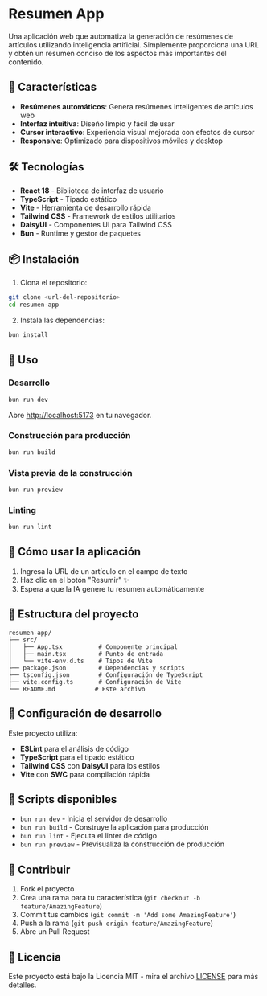 # Resumen App

Una aplicación web que automatiza la generación de resúmenes de artículos utilizando inteligencia artificial. Simplemente proporciona una URL y obtén un resumen conciso de los aspectos más importantes del contenido.

## 🚀 Características

- **Resúmenes automáticos**: Genera resúmenes inteligentes de artículos web
- **Interfaz intuitiva**: Diseño limpio y fácil de usar
- **Cursor interactivo**: Experiencia visual mejorada con efectos de cursor
- **Responsive**: Optimizado para dispositivos móviles y desktop

## 🛠️ Tecnologías

- **React 18** - Biblioteca de interfaz de usuario
- **TypeScript** - Tipado estático
- **Vite** - Herramienta de desarrollo rápida
- **Tailwind CSS** - Framework de estilos utilitarios
- **DaisyUI** - Componentes UI para Tailwind CSS
- **Bun** - Runtime y gestor de paquetes

## 📦 Instalación

1. Clona el repositorio:
```bash
git clone <url-del-repositorio>
cd resumen-app
```

2. Instala las dependencias:
```bash
bun install
```

## 🚀 Uso

### Desarrollo
```bash
bun run dev
```
Abre [http://localhost:5173](http://localhost:5173) en tu navegador.

### Construcción para producción
```bash
bun run build
```

### Vista previa de la construcción
```bash
bun run preview
```

### Linting
```bash
bun run lint
```

## 🎯 Cómo usar la aplicación

1. Ingresa la URL de un artículo en el campo de texto
2. Haz clic en el botón "Resumir" ✨
3. Espera a que la IA genere tu resumen automáticamente

## 📁 Estructura del proyecto

```
resumen-app/
├── src/
│   ├── App.tsx          # Componente principal
│   ├── main.tsx         # Punto de entrada
│   └── vite-env.d.ts    # Tipos de Vite
├── package.json         # Dependencias y scripts
├── tsconfig.json        # Configuración de TypeScript
├── vite.config.ts       # Configuración de Vite
└── README.md           # Este archivo
```

## 🔧 Configuración de desarrollo

Este proyecto utiliza:
- **ESLint** para el análisis de código
- **TypeScript** para el tipado estático
- **Tailwind CSS** con **DaisyUI** para los estilos
- **Vite** con **SWC** para compilación rápida

## 📝 Scripts disponibles

- `bun run dev` - Inicia el servidor de desarrollo
- `bun run build` - Construye la aplicación para producción
- `bun run lint` - Ejecuta el linter de código
- `bun run preview` - Previsualiza la construcción de producción

## 🤝 Contribuir

1. Fork el proyecto
2. Crea una rama para tu característica (`git checkout -b feature/AmazingFeature`)
3. Commit tus cambios (`git commit -m 'Add some AmazingFeature'`)
4. Push a la rama (`git push origin feature/AmazingFeature`)
5. Abre un Pull Request

## 📄 Licencia

Este proyecto está bajo la Licencia MIT - mira el archivo [LICENSE](LICENSE) para más detalles.
